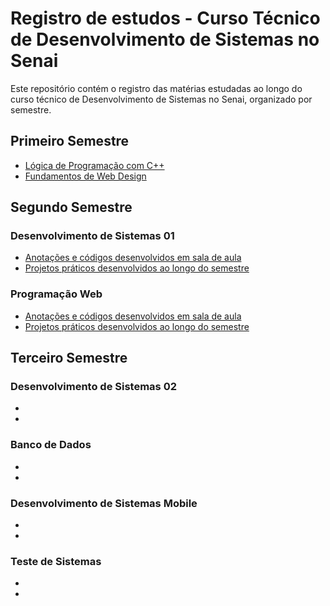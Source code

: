 # Registro de estudos - Curso Técnico de Desenvolvimento de Sistemas no Senai

Este repositório contém o registro das matérias estudadas ao longo do curso técnico de Desenvolvimento de Sistemas no Senai, organizado por semestre.

## Primeiro Semestre

- [Lógica de Programação com C++](https://github.com/LucasGFBatista/ESTUDOS-SENAI/tree/master/Semestre-1/LP120)
- [Fundamentos de Web Design](https://github.com/LucasGFBatista/ESTUDOS-SENAI/tree/master/Semestre-1/FUNDAMENTOS%20WEB%20DESIGN)


## Segundo Semestre

### Desenvolvimento de Sistemas 01

- [Anotações e códigos desenvolvidos em sala de aula](https://github.com/LucasGFBatista/ESTUDOS-SENAI/tree/master/Semestre-2/DS1/Aulas)
- [Projetos práticos desenvolvidos ao longo do semestre](https://github.com/LucasGFBatista/ESTUDOS-SENAI/tree/master/Semestre-2/DS1/Atividades)

### Programação Web

- [Anotações e códigos desenvolvidos em sala de aula](https://github.com/LucasGFBatista/ESTUDOS-SENAI/tree/master/Semestre-2/Programacao-web/Aulas)
- [Projetos práticos desenvolvidos ao longo do semestre](https://github.com/LucasGFBatista/ESTUDOS-SENAI/tree/master/Semestre-2/Programacao-web/Atividades)

## Terceiro Semestre

### Desenvolvimento de Sistemas 02
- 
- 

### Banco de Dados 
- 
- 
### Desenvolvimento de Sistemas Mobile
- 
- 
### Teste de Sistemas
- 
- 
